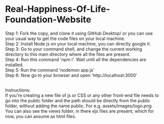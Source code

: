 # Real-Happiness-Of-Life-Foundation-Website
Step 1: Fork the copy, and clone it using GitHub Desktop/ or you can use your usual way to get the code files on your local machine. <br />
Step 2: Install Node js on your local machine, you can directly google it. <br />
Step 3: Go to your command shell, and change the current working directory to this main directory where all the files are present. <br />
Step 4: Run this command 'npm i'. Wait until all the dependencies are installed. <br />
Step 5: Run the command 'nodemon app.js' <br />
Step 6: Now go to your browser and open 'http://localhost:3000' <br /> <br />

Instructions: <br />
If you're creating a new file of js or CSS or any other front-end file needs to go into the public folder and the path should be directly from the public folder, without adding the name public. For e.g. assets/images/logo.png <br />
You can also see the views folder, in there ejs files are present, which for now, you can assume as html files. <br />
